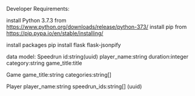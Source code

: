 Developer Requirements:

install Python 3.7.3 from https://www.python.org/downloads/release/python-373/
install pip from https://pip.pypa.io/en/stable/installing/

install packages
pip install flask flask-jsonpify


data model:
Speedrun
    id:string(uuid)
    player_name:string
    duration:integer
    category:string
    game_title:title

Game
    game_title:string
    categories:string[]

Player
    player_name:string
    speedrun_ids:string[] (uuid)
